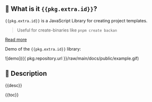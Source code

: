 ## 🤔 What is it `{{pkg.extra.id}}`?

`{{pkg.extra.id}}` is a JavaScript Library for creating project templates.

> Useful for create-binaries like `pnpm create backan`

[Read more]({{pkg.extra.libraryUrl}})

Demo of the `{{pkg.extra.id}}` library:

![demo]({{ pkg.repository.url }}/raw/main/docs/public/example.gif)

## 📄 Description

{{desc}}

{{toc}}
